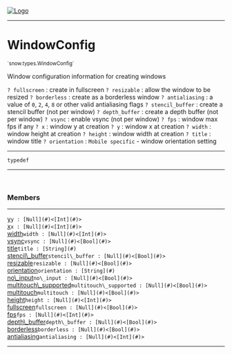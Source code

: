 
[![Logo](../../../images/logo.png)](../../../api/index.html)

---



<h1>WindowConfig</h1>
<small>`snow.types.WindowConfig`</small>

Window configuration information for creating windows

`? fullscreen` : create in fullscreen
`? resizable` : allow the window to be resized
`? borderless` : create as a borderless window
`? antialiasing` : a value of `0`, `2`, `4`, `8` or other valid antialiasing flags
`? stencil_buffer` : create a stencil buffer (not per window)
`? depth_buffer` : create a depth buffer (not per window)
`? vsync` : enable vsync (not per window)
`? fps` : window max fps if any
`? x` : window y at creation
`? y` : window x at creation
`? width` : window height at creation
`? height` : window width at creation
`? title` : window title
`? orientation` : `Mobile specific` - window orientation setting

---

`typedef`

---

&nbsp;
&nbsp;



<h3>Members</h3> <hr/><span class="member apipage">
                <a name="y"><a class="lift" href="#y">y</a></a><code class="signature apipage">y : [Null](#)&lt;[Int](#)&gt;</code><br/></span>
            <span class="small_desc_flat"></span><span class="member apipage">
                <a name="x"><a class="lift" href="#x">x</a></a><code class="signature apipage">x : [Null](#)&lt;[Int](#)&gt;</code><br/></span>
            <span class="small_desc_flat"></span><span class="member apipage">
                <a name="width"><a class="lift" href="#width">width</a></a><code class="signature apipage">width : [Null](#)&lt;[Int](#)&gt;</code><br/></span>
            <span class="small_desc_flat"></span><span class="member apipage">
                <a name="vsync"><a class="lift" href="#vsync">vsync</a></a><code class="signature apipage">vsync : [Null](#)&lt;[Bool](#)&gt;</code><br/></span>
            <span class="small_desc_flat"></span><span class="member apipage">
                <a name="title"><a class="lift" href="#title">title</a></a><code class="signature apipage">title : [String](#)</code><br/></span>
            <span class="small_desc_flat"></span><span class="member apipage">
                <a name="stencil_buffer"><a class="lift" href="#stencil_buffer">stencil\_buffer</a></a><code class="signature apipage">stencil\_buffer : [Null](#)&lt;[Bool](#)&gt;</code><br/></span>
            <span class="small_desc_flat"></span><span class="member apipage">
                <a name="resizable"><a class="lift" href="#resizable">resizable</a></a><code class="signature apipage">resizable : [Null](#)&lt;[Bool](#)&gt;</code><br/></span>
            <span class="small_desc_flat"></span><span class="member apipage">
                <a name="orientation"><a class="lift" href="#orientation">orientation</a></a><code class="signature apipage">orientation : [String](#)</code><br/></span>
            <span class="small_desc_flat"></span><span class="member apipage">
                <a name="no_input"><a class="lift" href="#no_input">no\_input</a></a><code class="signature apipage">no\_input : [Null](#)&lt;[Bool](#)&gt;</code><br/></span>
            <span class="small_desc_flat"></span><span class="member apipage">
                <a name="multitouch_supported"><a class="lift" href="#multitouch_supported">multitouch\_supported</a></a><code class="signature apipage">multitouch\_supported : [Null](#)&lt;[Bool](#)&gt;</code><br/></span>
            <span class="small_desc_flat"></span><span class="member apipage">
                <a name="multitouch"><a class="lift" href="#multitouch">multitouch</a></a><code class="signature apipage">multitouch : [Null](#)&lt;[Bool](#)&gt;</code><br/></span>
            <span class="small_desc_flat"></span><span class="member apipage">
                <a name="height"><a class="lift" href="#height">height</a></a><code class="signature apipage">height : [Null](#)&lt;[Int](#)&gt;</code><br/></span>
            <span class="small_desc_flat"></span><span class="member apipage">
                <a name="fullscreen"><a class="lift" href="#fullscreen">fullscreen</a></a><code class="signature apipage">fullscreen : [Null](#)&lt;[Bool](#)&gt;</code><br/></span>
            <span class="small_desc_flat"></span><span class="member apipage">
                <a name="fps"><a class="lift" href="#fps">fps</a></a><code class="signature apipage">fps : [Null](#)&lt;[Int](#)&gt;</code><br/></span>
            <span class="small_desc_flat"></span><span class="member apipage">
                <a name="depth_buffer"><a class="lift" href="#depth_buffer">depth\_buffer</a></a><code class="signature apipage">depth\_buffer : [Null](#)&lt;[Bool](#)&gt;</code><br/></span>
            <span class="small_desc_flat"></span><span class="member apipage">
                <a name="borderless"><a class="lift" href="#borderless">borderless</a></a><code class="signature apipage">borderless : [Null](#)&lt;[Bool](#)&gt;</code><br/></span>
            <span class="small_desc_flat"></span><span class="member apipage">
                <a name="antialiasing"><a class="lift" href="#antialiasing">antialiasing</a></a><code class="signature apipage">antialiasing : [Null](#)&lt;[Int](#)&gt;</code><br/></span>
            <span class="small_desc_flat"></span>







---

&nbsp;
&nbsp;
&nbsp;
&nbsp;